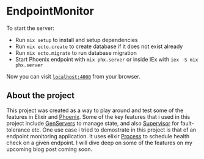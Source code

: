 # EndpointMonitor

To start the server:

  * Run `mix setup` to install and setup dependencies
  * Run `mix ecto.create` to create database if it does not exist already
  * Run `mix ecto.migrate` to run database migration
  * Start Phoenix endpoint with `mix phx.server` or inside IEx with `iex -S mix phx.server`

Now you can visit [`localhost:4000`](http://localhost:4000) from your browser.


## About the project

This project was created as a way to play around and test some of the features in Elixir and [Phoenix](https://www.phoenixframework.org/). Some of the key features that i used in this project include [GenServers](https://hexdocs.pm/elixir/GenServer.html) to manage state,  and also [Supervisor](https://hexdocs.pm/elixir/Supervisor.html) for fault-tolerance etc. 
One use case i tried to demostrate in this project is that of an endpoint monitoring application. It uses elixir [Process](https://hexdocs.pm/elixir/Process.html) to schedule health check on a given endpoint. I will dive deep on some of the features on my upcoming blog post coming soon.
